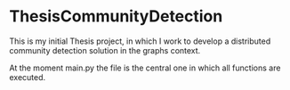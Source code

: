 # ThesisCommunityDetection

This is my initial Thesis project, in which I work to develop a distributed community detection solution in the graphs context.

At the moment main.py the file is the central one in which all functions are executed.
